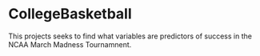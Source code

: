 # CollegeBasketball
This projects seeks to find what variables are predictors of success in the NCAA March Madness Tournamnent.
